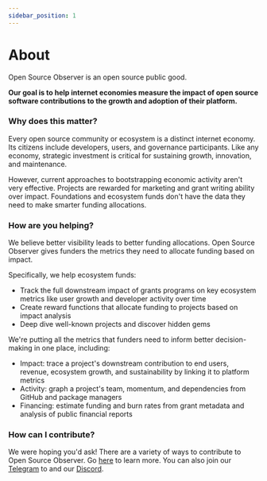```yaml
---
sidebar_position: 1
---
```


# About

Open Source Observer is an open source public good.

**Our goal is to help internet economies measure the impact of open source software contributions to the growth and adoption of their platform.**

### Why does this matter?

Every open source community or ecosystem is a distinct internet economy. Its citizens include developers, users, and governance participants. Like any economy, strategic investment is critical for sustaining growth, innovation, and maintenance.

However, current approaches to bootstrapping economic activity aren't very effective. Projects are rewarded for marketing and grant writing ability over impact. Foundations and ecosystem funds don't have the data they need to make smarter funding allocations.

### How are you helping?

We believe better visibility leads to better funding allocations. Open Source Observer gives funders the metrics they need to allocate funding based on impact.

Specifically, we help ecosystem funds:

- Track the full downstream impact of grants programs on key ecosystem metrics like user growth and developer activity over time
- Create reward functions that allocate funding to projects based on impact analysis
- Deep dive well-known projects and discover hidden gems

We're putting all the metrics that funders need to inform better decision-making in one place, including:

- Impact: trace a project's downstream contribution to end users, revenue, ecosystem growth, and sustainability by linking it to platform metrics
- Activity: graph a project's team, momentum, and dependencies from GitHub and package managers
- Financing: estimate funding and burn rates from grant metadata and analysis of public financial reports

### How can I contribute?

We were hoping you'd ask! There are a variety of ways to contribute to Open Source Observer. Go [here](/docs/contributing/intro) to learn more. You can also join our [Telegram](https://t.me/opensourceobserver) to and our [Discord](https://www.opensource.observer/discord).
